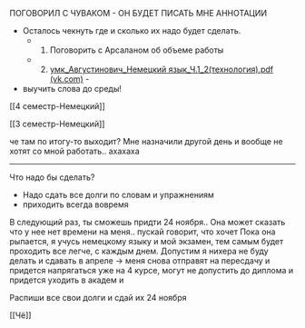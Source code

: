 
ПОГОВОРИЛ С ЧУВАКОМ - ОН БУДЕТ ПИСАТЬ МНЕ АННОТАЦИИ
- Осталось чекнуть где и сколько их надо будет сделать.
	- 1. Поговорить с Арсаланом об объеме работы
	- 2. [умк_Августинович_Немецкий язык_Ч.1_2(технология).pdf (vk.com)](https://vk.com/doc453994915_644226287?hash=rFpMzmosu0AcRiDmOb4JHDIwYkZubxtGnZOjMy8XKLP&dl=DIXySL37bO9V2HQIJngQAZqKAUwino2Jt4JHqY4UMps)	- 
- выучить слова до среды!

[[4 семестр-Немецкий]] 

[[3 семестр-Немецкий]] 


















че там по итогу-то выходит? Мне назначили другой день и вообще не хотят со мной работать.. ахахаха

-----
Что надо бы сделать?
- Надо сдать все долги по словам и упражнениям
- приходить всегда вовремя

В следующий раз, ты сможешь придти 24 ноября.. Она может сказать что у нее нет времени на меня.. пускай говорит, что хочет
Пока она рыпается, я учусь немецкому языку и мой экзамен, тем самым будет проходить все легче, с каждым днем. Допустим я нихера не буду делать и сдавать в апреле -> меня снова отправят на пересдачу и придется напрягаться уже на 4 курсе, могут не допустить до диплома и придется уходить в академ и



Распиши все свои долги и сдай их 24 ноября 

[[Чё]] 